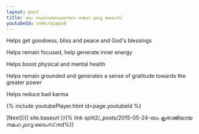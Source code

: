 ```yaml
---
layout: post
title: ഓം സ്ഥാവരസ്ഥാനവേ നമഹ ൧൦൮ ടൈംസ്
youtubeId: vnHvraiqox0
---
```

 
 
Helps get goodness, bliss and peace and God's blessings
 
Helps remain focused, help generate inner energy 
 
Helps boost physical and mental health 
 
Helps remain grounded and generates a sense of gratitude towards the greater power 
 
Helps reduce bad karma
 
 
 
 


{% include youtubePlayer.html id=page.youtubeId %}
 
[Next]({{ site.baseurl }}{% link  split2/_posts/2015-05-24-ഓം കൃതാജിയായ നമഹ ൧൦൮ ടൈംസ്.md%})
 
